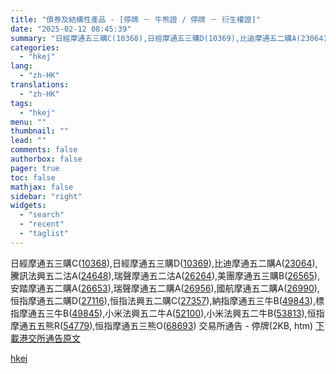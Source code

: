 ```yaml
---
title: "債券及結構性產品 - [停牌 － 牛熊證 / 停牌 － 衍生權證]"
date: "2025-02-12 08:45:39"
summary: "日經摩通五三購C(10368),日經摩通五三購D(10369),比迪摩通五二購A(23064),騰訊..."
categories:
  - "hkej"
lang:
  - "zh-HK"
translations:
  - "zh-HK"
tags:
  - "hkej"
menu: ""
thumbnail: ""
lead: ""
comments: false
authorbox: false
pager: true
toc: false
mathjax: false
sidebar: "right"
widgets:
  - "search"
  - "recent"
  - "taglist"
---
```


日經摩通五三購C([10368](https://stock360.hkej.com/quotePlus/10368)),日經摩通五三購D([10369](https://stock360.hkej.com/quotePlus/10369)),比迪摩通五二購A([23064](https://stock360.hkej.com/quotePlus/23064)),騰訊法興五二沽A([24648](https://stock360.hkej.com/quotePlus/24648)),瑞聲摩通五二沽A([26264](https://stock360.hkej.com/quotePlus/26264)),美團摩通五三購B([26565](https://stock360.hkej.com/quotePlus/26565)),安踏摩通五二購A([26653](https://stock360.hkej.com/quotePlus/26653)),瑞聲摩通五二購A([26956](https://stock360.hkej.com/quotePlus/26956)),國航摩通五二購A([26990](https://stock360.hkej.com/quotePlus/26990)),恒指摩通五二購D([27116](https://stock360.hkej.com/quotePlus/27116)),恒指法興五二購C([27357](https://stock360.hkej.com/quotePlus/27357)),納指摩通五三牛B([49843](https://stock360.hkej.com/quotePlus/49843)),標指摩通五三牛B([49845](https://stock360.hkej.com/quotePlus/49845)),小米法興五二牛A([52100](https://stock360.hkej.com/quotePlus/52100)),小米法興五二牛B([53813](https://stock360.hkej.com/quotePlus/53813)),恒指摩通五五熊R([54779](https://stock360.hkej.com/quotePlus/54779)),恒指摩通五三熊O([68693](https://stock360.hkej.com/quotePlus/68693)) 交易所通告 - 停牌(2KB, htm)
[下載港交所通告原文](https://www.hkexnews.hk/listedco/listconews/sehk/2025/0212/2025021200058_c.htm)

[hkej](https://www2.hkej.com/instantnews/hkex/article/3997750/%E5%82%B5%E5%88%B8%E5%8F%8A%E7%B5%90%E6%A7%8B%E6%80%A7%E7%94%A2%E5%93%81+-+%5B%E5%81%9C%E7%89%8C+%EF%BC%8D+%E7%89%9B%E7%86%8A%E8%AD%89+-+%E5%81%9C%E7%89%8C+%EF%BC%8D+%E8%A1%8D%E7%94%9F%E6%AC%8A%E8%AD%89%5D)
